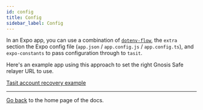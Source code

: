 ```yaml
---
id: config
title: Config
sidebar_label: Config
---
```


In an Expo app, you can use a combination of [`dotenv-flow`](https://www.npmjs.com/package/dotenv-flow), the `extra` section the Expo config file (`app.json` / `app.config.js` / `app.config.ts`), and `expo-constants` to pass configuration through to `tasit`.

Here's an example app using this approach to set the right Gnosis Safe relayer URL to use.

[Tasit account recovery example](https://github.com/tasitlabs/tasit-apps/tree/develop/apps/account-recovery)

---

[Go back](Introduction.md) to the home page of the docs.

